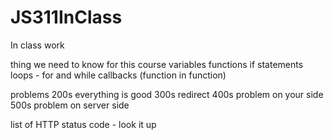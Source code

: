 # JS311InClass
In class work


thing we need to know for this course
    variables
    functions
    if statements
    loops - for and while
    callbacks (function in function)

problems
    200s everything is good
    300s redirect
    400s problem on your side
    500s problem on server side

list of HTTP status code - look it up

